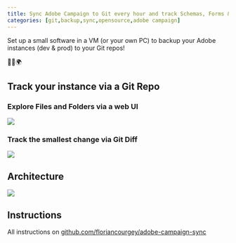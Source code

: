 ```yaml
---
title: Sync Adobe Campaign to Git every hour and track Schemas, Forms & more!
categories: [git,backup,sync,opensource,adobe campaign]
---
```

Set up a small software in a VM (or your own PC) to backup your Adobe instances (dev & prod) to your Git repos!
<p class="text-center">🐍👑🌍</p>
<!--more-->

## Track your instance via a Git Repo


### Explore Files and Folders via a web UI
![](https://raw.githubusercontent.com/floriancourgey/adobe-campaign-sync/master/doc/Instance%20git%20repo%20-%20schemas.jpg)

### Track the smallest change via Git Diff
![](https://raw.githubusercontent.com/floriancourgey/adobe-campaign-sync/master/doc/Instance%20git%20repo%20-%20difference.jpg)

## Architecture
![](https://raw.githubusercontent.com/floriancourgey/adobe-campaign-sync/master/doc/Presentation.jpg)

## Instructions
All instructions on [github.com/floriancourgey/adobe-campaign-sync](https://github.com/floriancourgey/adobe-campaign-sync)
